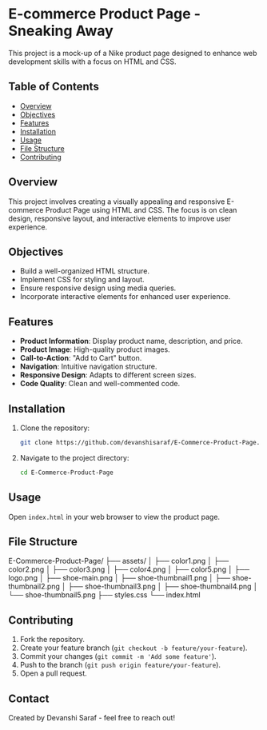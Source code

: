 # E-commerce Product Page - Sneaking Away

This project is a mock-up of a Nike product page designed to enhance web development skills with a focus on HTML and CSS.

## Table of Contents
- [Overview](#overview)
- [Objectives](#objectives)
- [Features](#features)
- [Installation](#installation)
- [Usage](#usage)
- [File Structure](#file-structure)
- [Contributing](#contributing)

## Overview

This project involves creating a visually appealing and responsive E-commerce Product Page using HTML and CSS. The focus is on clean design, responsive layout, and interactive elements to improve user experience.

## Objectives

- Build a well-organized HTML structure.
- Implement CSS for styling and layout.
- Ensure responsive design using media queries.
- Incorporate interactive elements for enhanced user experience.

## Features

- **Product Information**: Display product name, description, and price.
- **Product Image**: High-quality product images.
- **Call-to-Action**: "Add to Cart" button.
- **Navigation**: Intuitive navigation structure.
- **Responsive Design**: Adapts to different screen sizes.
- **Code Quality**: Clean and well-commented code.

## Installation

1. Clone the repository:
    ```bash
    git clone https://github.com/devanshisaraf/E-Commerce-Product-Page.git
    ```
2. Navigate to the project directory:
    ```bash
    cd E-Commerce-Product-Page
    ```

## Usage

Open `index.html` in your web browser to view the product page.

## File Structure

E-Commerce-Product-Page/
├── assets/
│   ├── color1.png
│   ├── color2.png
│   ├── color3.png
│   ├── color4.png
│   ├── color5.png
│   ├── logo.png
│   ├── shoe-main.png
│   ├── shoe-thumbnail1.png
│   ├── shoe-thumbnail2.png
│   ├── shoe-thumbnail3.png
│   ├── shoe-thumbnail4.png
│   └── shoe-thumbnail5.png
├── styles.css
└── index.html

## Contributing

1. Fork the repository.
2. Create your feature branch (`git checkout -b feature/your-feature`).
3. Commit your changes (`git commit -m 'Add some feature'`).
4. Push to the branch (`git push origin feature/your-feature`).
5. Open a pull request.

## Contact

Created by Devanshi Saraf - feel free to reach out!

